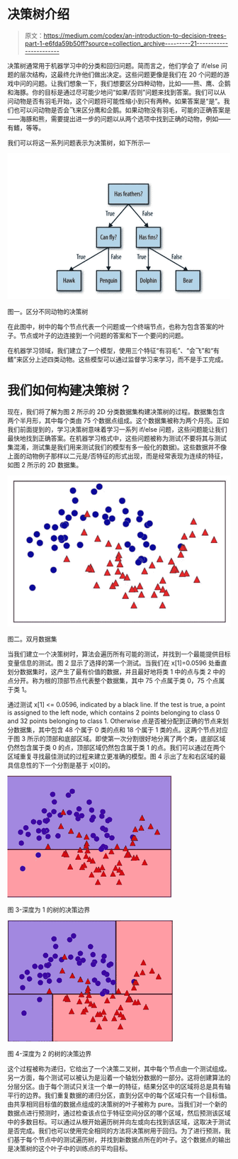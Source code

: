 # 决策树介绍

> 原文：<https://medium.com/codex/an-introduction-to-decision-trees-part-1-e6fda59b50ff?source=collection_archive---------21----------------------->

决策树通常用于机器学习中的分类和回归问题。简而言之，他们学会了 if/else 问题的层次结构，这最终允许他们做出决定。这些问题更像是我们在 20 个问题的游戏中问的问题。让我们想象一下，我们想要区分四种动物，比如——熊、鹰、企鹅和海豚。你的目标是通过尽可能少地问“如果/否则”问题来找到答案。我们可以从问动物是否有羽毛开始，这个问题将可能性缩小到只有两种。如果答案是“是”。我们也可以问动物是否会飞来区分鹰和企鹅。如果动物没有羽毛，可能的正确答案是——海豚和熊，需要提出进一步的问题以从两个选项中找到正确的动物，例如——有鳍，等等。

我们可以将这一系列问题表示为决策树，如下所示—

![](img/c22dd75ca667d02f95b59fd1d0a37ed7.png)

图一。区分不同动物的决策树

在此图中，树中的每个节点代表一个问题或一个终端节点，也称为包含答案的叶子。节点或叶子的边连接到一个问题的答案和下一个要问的问题。

在机器学习领域，我们建立了一个模型，使用三个特征“有羽毛”、“会飞”和“有鳍”来区分上述四类动物。这些模型可以通过监督学习来学习，而不是手工完成。

# 我们如何构建决策树？

现在，我们将了解为图 2 所示的 2D 分类数据集构建决策树的过程。数据集包含两个半月形，其中每个类由 75 个数据点组成。这个数据集被称为两个月亮。正如我们前面提到的，学习决策树意味着学习一系列 if/else 问题，这些问题能让我们最快地找到正确答案。在机器学习格式中，这些问题被称为测试(不要将其与测试集混淆，测试集是我们用来测试我们的模型有多一般化的数据)。这些数据并不像上面的动物例子那样以二元是/否特征的形式出现，而是经常表现为连续的特征，如图 2 所示的 2D 数据集。

![](img/06c80e1386f3f43c83a14480eeae7b90.png)

图二。双月数据集

当我们建立一个决策树时，算法会遍历所有可能的测试，并找到一个最能提供目标变量信息的测试。图 2 显示了选择的第一个测试。当我们在 x[1]=0.0596 处垂直划分数据集时，这产生了最有价值的数据，并且最好地将类 1 中的点与类 2 中的点分开。称为根的顶部节点代表整个数据集，其中 75 个点属于类 0，75 个点属于类 1。

通过测试 x[1] <= 0.0596, indicated by a black line. If the test is true, a point is assigned to the left node, which contains 2 points belonging to class 0 and 32 points belonging to class 1\. Otherwise
点是否被分配到正确的节点来划分数据集，其中包含 48 个属于 0 类的点和 18 个属于 1 类的点。这两个节点对应于图 3 所示的顶部和底部区域。即使第一次分割很好地分离了两个类，底部区域仍然包含属于类 0 的点，顶部区域仍然包含属于类 1 的点。我们可以通过在两个区域重复寻找最佳测试的过程来建立更准确的模型。图 4 示出了左和右区域的最具信息性的下一个分割是基于 x[0]的。

![](img/3bc2181085c01683dc5b5497f25a1fa3.png)

图 3-深度为 1 的树的决策边界

![](img/99ce1c0f18688d783292f59a560dde23.png)

图 4-深度为 2 的树的决策边界

这个过程被称为递归，它给出了一个决策二叉树，其中每个节点由一个测试组成。另一方面，每个测试可以被认为是沿着一个轴划分数据的一部分。这将创建算法的分层分区。由于每个测试只关注一个单一的特征，结果分区中的区域将总是具有轴平行的边界。我们重复数据的递归分区，直到分区中的每个区域只有一个目标值。由共享相同目标值的数据点组成的决策树的叶子被称为 pure。当我们对一个新的数据点进行预测时，通过检查该点位于特征空间分区的哪个区域，然后预测该区域中的多数目标。可以通过从根开始遍历树并向左或向右找到该区域，这取决于测试是否完成。我们也可以使用完全相同的方法将决策树用于回归。为了进行预测，我们基于每个节点中的测试遍历树，并找到新数据点所在的叶子。这个数据点的输出是决策树的这个叶子中的训练点的平均目标。